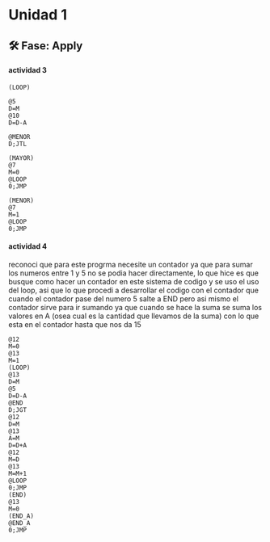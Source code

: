# Unidad 1

## 🛠 Fase: Apply

#### actividad 3

```
(LOOP)

@5
D=M
@10
D=D-A

@MENOR
D;JTL

(MAYOR)
@7
M=0
@LOOP
0;JMP

(MENOR)
@7
M=1
@LOOP
0;JMP
```
#### actividad 4

reconoci que para este progrma necesite un contador ya que para sumar los numeros entre 1 y 5 no se podia hacer directamente, lo que hice es que busque como hacer un contador en este sistema de codigo y se uso el uso del loop, asi que lo que procedi a desarrollar el codigo con el contador  que cuando el contador pase del numero 5 salte a END pero asi mismo el contador sirve para ir sumando ya que cuando se hace la suma se suma los valores en A (osea cual es la cantidad que llevamos de la suma) con lo que esta en el contador hasta que nos da 15

```
@12
M=0
@13
M=1
(LOOP)
@13
D=M
@5
D=D-A
@END
D;JGT
@12
D=M
@13
A=M
D=D+A
@12
M=D
@13
M=M+1
@LOOP
0;JMP
(END)
@13
M=0
(END_A)
@END_A
0;JMP
```
